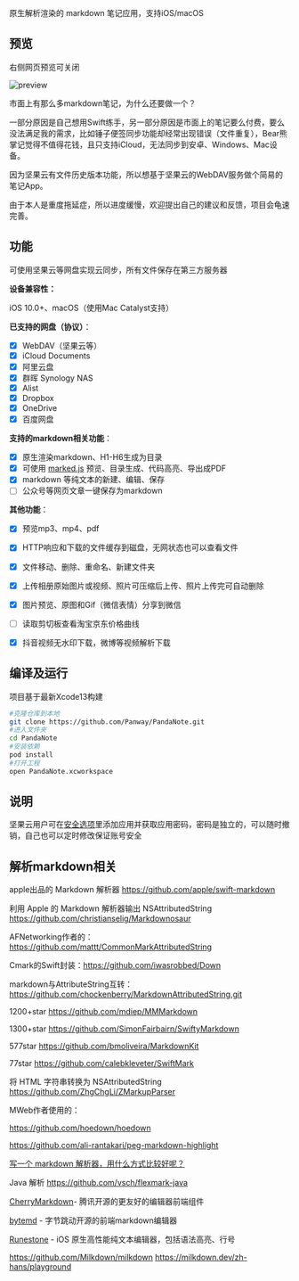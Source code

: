 原生解析渲染的 markdown 笔记应用，支持iOS/macOS

## 预览

右侧网页预览可关闭

![preview](https://s2.loli.net/2022/03/15/zMlfrHWapvC1n84.gif)



市面上有那么多markdown笔记，为什么还要做一个？

一部分原因是自己想用Swift练手，另一部分原因是市面上的笔记要么付费，要么没法满足我的需求，比如锤子便签同步功能却经常出现错误（文件重复），Bear熊掌记觉得不值得花钱，且只支持iCloud，无法同步到安卓、Windows、Mac设备。

因为坚果云有文件历史版本功能，所以想基于坚果云的WebDAV服务做个简易的笔记App。

由于本人是重度拖延症，所以进度缓慢，欢迎提出自己的建议和反馈，项目会龟速完善。

## 功能

可使用坚果云等网盘实现云同步，所有文件保存在第三方服务器

**设备兼容性：**

iOS 10.0+、macOS（使用Mac Catalyst支持）

**已支持的网盘（协议）**：

- [x] WebDAV（坚果云等）
- [x] iCloud Documents
- [x] 阿里云盘
- [x] 群晖 Synology NAS
- [x] Alist
- [x] Dropbox
- [x] OneDrive
- [x] 百度网盘

**支持的markdown相关功能**：

- [x] 原生渲染markdown、H1-H6生成为目录
- [x] 可使用 [marked.js](https://github.com/markedjs/marked) 预览、目录生成、代码高亮、导出成PDF
- [x] markdown 等纯文本的新建、编辑、保存
- [ ] 公众号等网页文章一键保存为markdown

**其他功能**：

- [x] 预览mp3、mp4、pdf
- [x] HTTP响应和下载的文件缓存到磁盘，无网状态也可以查看文件
- [x] 文件移动、删除、重命名、新建文件夹
- [x] 上传相册原始图片或视频、照片可压缩后上传、照片上传完可自动删除
- [x] 图片预览、原图和Gif（微信表情）分享到微信
- [ ] 读取剪切板查看淘宝京东价格曲线
- [x] 抖音视频无水印下载，微博等视频解析下载




## 编译及运行

项目基于最新Xcode13构建

```bash
#克隆仓库到本地
git clone https://github.com/Panway/PandaNote.git
#进入文件夹
cd PandaNote
#安装依赖
pod install
#打开工程
open PandaNote.xcworkspace
```


## 说明

坚果云用户可在[安全选项](https://www.jianguoyun.com/#/safety)里添加应用并获取应用密码，密码是独立的，可以随时撤销，自己也可以定时修改保证账号安全


## 解析markdown相关

apple出品的 Markdown 解析器 https://github.com/apple/swift-markdown

利用 Apple 的 Markdown 解析器输出 NSAttributedString https://github.com/christianselig/Markdownosaur

AFNetworking作者的： https://github.com/mattt/CommonMarkAttributedString

Cmark的Swift封装：https://github.com/iwasrobbed/Down

markdown与AttributeString互转： https://github.com/chockenberry/MarkdownAttributedString.git

1200+star https://github.com/mdiep/MMMarkdown

1300+star https://github.com/SimonFairbairn/SwiftyMarkdown

577star https://github.com/bmoliveira/MarkdownKit

77star https://github.com/calebkleveter/SwiftMark

将 HTML 字符串转换为 NSAttributedString https://github.com/ZhgChgLi/ZMarkupParser

MWeb作者使用的：

https://github.com/hoedown/hoedown

https://github.com/ali-rantakari/peg-markdown-highlight

[写一个 markdown 解析器，用什么方式比较好呢？](https://www.v2ex.com/t/682051)

Java 解析 https://github.com/vsch/flexmark-java

[CherryMarkdown](https://mp.weixin.qq.com/s/T8-zbxI2eeMM4vSgt8dk3w)- 腾讯开源的更友好的编辑器前端组件

[bytemd](https://github.com/bytedance/bytemd) - 字节跳动开源的前端markdown编辑器

[Runestone](https://github.com/simonbs/Runestone) - iOS 原生高性能纯文本编辑器，包括语法高亮、行号

https://github.com/Milkdown/milkdown  https://milkdown.dev/zh-hans/playground